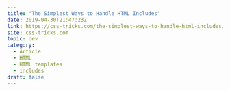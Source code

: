 ```yaml
---
title: "The Simplest Ways to Handle HTML Includes"
date: 2019-04-30T21:47:23Z
link: https://css-tricks.com/the-simplest-ways-to-handle-html-includes/
site: css-tricks.com
topic: dev
category:
  - Article
  - HTML
  - HTML templates
  - includes
draft: false
---
```

